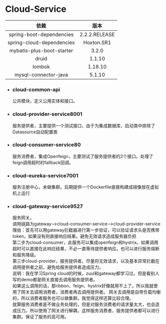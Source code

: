 # Cloud-Service

|            依赖             |      版本       |
| :-----------------------: | :-----------: |
| spring-boot-dependencies  | 2.2.2.RELEASE |
| spring-cloud-dependencies |  Hoxton.SR1   |
| mybatis-plus-boot-starter |     3.2.0     |
|           druid           |    1.1.10     |
|          lombok           |    1.18.10    |
|   mysql-connector-java    |    5.1.10     |
* ### cloud-common-api
    公共模块，定义公用实体和接口。
* ### cloud-provider-service8001
    服务提供者，主要提供一个测试接口，由于为集成数据库，启动类中排除了Datasource自动配置类
* ### cloud-consumer-service80
    服务消费者，集成Openfeign，主要测试了服务提供者的2个接口。处理了feign调用超时的fallback回调。
* ### cloud-eureka-service7001
    服务注册中心，未做集群。后期提供一个Dockerfile直接构建成镜像放在虚拟机上运行
* ### cloud-gateway-service9527
    服务网关。  
    调用链路为gateway-->cloud-consumer-service-->cloud-provider-service   
    理由：首先可以用gateway拦截器进行第一步验证，可以验证请求头是否携带token，如果没有则直接响应结果。避免无效请求造成服务器负担   
    第二步为cloud-consumer，此服务可以集成openfeign和hystrix。如果调用超时可以直接在此响应结果，不必一直等待提供者响应。也可以进行服务熔断和服务降级。   
    第三步cloud-provider，服务提供者，尽量将无效请求，以及基本异常拦截在调用提供者之前，避免给服务提供者造成压力。   
    说明：我在学习Spring cloud的时候，zuul和gateway都学习过。但是看别人写的demo都是网关直接去调用服务提供者。   
    如果这么调用的话，那ribbon、feign、hystrix好像就用不上了。所以我就使用了网关去调用消费者，消费者再去调用提供者。
    网关去调用是自带负载均衡的，所以消费者服务也可以做集群。我觉得这样还算比较合理。    
    就算服务消费者是不做业务处理的，但是对服务消费者的请求量太大，也会造成压力。所以使用了网关进行解耦，这样服务消费者，服务提供者都可以进行集群。保证了服务的高可用。
    
    
